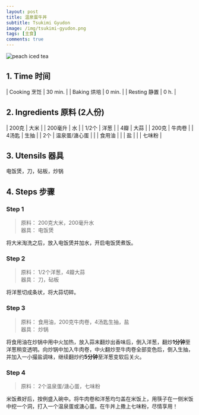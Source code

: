 ```yaml
---
layout: post
title: 温泉蛋牛丼
subtitle: Tsukimi Gyudon
image: /img/tsukimi-gyudon.png
tags: [主食]
comments: true
---
```


![peach iced tea](https://uraplutonium.github.io/open-recipe/img/tsukimi-gyudon.png)

## 1. Time 时间

| Cooking 烹饪 | 30 min. |
| Baking 烘培  | 0 min.  |
| Resting 静置 | 0 h.    |

## 2. Ingredients 原料 (2人份)

| 200克   | 大米          |
| 200毫升 | 水            |
| 1/2个   | 洋葱          |
| 4瓣     | 大蒜          |
| 200克   | 牛肉卷        |
| 4汤匙   | 生抽          |
| 2个     | 温泉蛋/溏心蛋 |
|         | 食用油        |
|         | 盐            |
|         | 七味粉        |

## 3. Utensils 器具

电饭煲，刀，砧板，炒锅

## 4. Steps 步骤

### Step 1
> 原料： 200克大米，200毫升水  
> 器具： 电饭煲

将大米淘洗之后，放入电饭煲并加水，开启电饭煲煮饭。

### Step 2
> 原料： 1/2个洋葱，4瓣大蒜  
> 器具： 刀，砧板

将洋葱切成条状，将大蒜切碎。

### Step 3
> 原料： 食用油，200克牛肉卷，4汤匙生抽，盐  
> 器具： 炒锅

将食用油在炒锅中用中火加热，放入蒜末翻炒出香味后，倒入洋葱，翻炒**1分钟**至洋葱稍变透明。向炒锅中加入牛肉卷，中火翻炒至牛肉卷全部变色后，倒入生抽，并加入一小撮盐调味，继续翻炒约**5分钟**至洋葱变软后关火。

### Step 4
> 原料： 2个温泉蛋/溏心蛋，七味粉  

米饭煮好后，按例盛入碗中。将牛肉卷和洋葱均匀盖在米饭上，用筷子在一侧米饭中挖一个洞，打入一个温泉蛋或溏心蛋。在牛丼上撒上七味粉，尽情享用！
